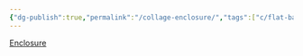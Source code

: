 ```yaml
---
{"dg-publish":true,"permalink":"/collage-enclosure/","tags":["c/flat-background","c/black","c/woman","c/faceless","c/hand","c/white","c/red"],"created":"2024-01-08T14:01:30.105-05:00","updated":"2024-01-08T14:02:00.644-05:00"}
---
```



[Enclosure](https://www.instagram.com/p/CljhJyPuezz/)
